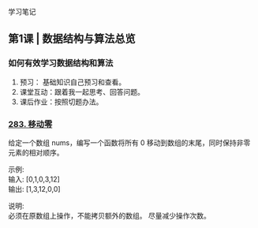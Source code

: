 学习笔记

## 第1课 | 数据结构与算法总览

### 如何有效学习数据结构和算法
1. 预习：  基础知识自己预习和查看。
2. 课堂互动：跟着我一起思考、回答问题。
3. 课后作业：按照切题办法。

### [283. 移动零](https://leetcode-cn.com/problems/move-zeroes/)

给定一个数组 nums，编写一个函数将所有 0 移动到数组的末尾，同时保持非零元素的相对顺序。

示例:<br>
输入: [0,1,0,3,12]<br>
输出: [1,3,12,0,0]

说明:<br>
必须在原数组上操作，不能拷贝额外的数组。
尽量减少操作次数。
